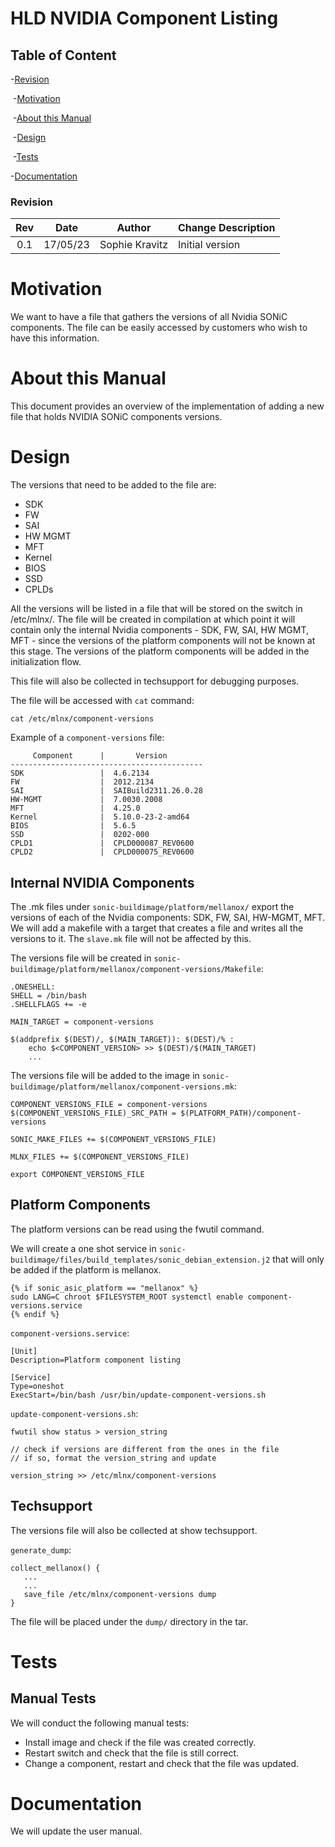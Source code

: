 # HLD NVIDIA Component Listing #



## Table of Content 

   -[Revision](#revision)

​	-[Motivation](#motivation)

​	-[About this Manual](#about-this-manual)

​	-[Design](#design)

​	-[Tests](#tests)
   
   -[Documentation](#documentation)


### Revision  

| Rev  |   Date   |    Author     | Change Description        |
| :--: | :------: | :-----------: | ------------------------- |
| 0.1  | 17/05/23 | Sophie Kravitz| Initial version           |

# Motivation

We want to have a file that gathers the versions of all Nvidia SONiC components. The file can be easily accessed by customers who wish to have this information.

# About this Manual

This document provides an overview of the implementation of adding a new file that holds NVIDIA SONiC components versions.

# Design

The versions that need to be added to the file are:
- SDK
- FW
- SAI
- HW MGMT
- MFT
- Kernel
- BIOS
- SSD
- CPLDs

All the versions will be listed in a file that will be stored on the switch in /etc/mlnx/.
The file will be created in compilation at which point it will contain only the internal Nvidia components - SDK, FW, SAI, HW MGMT, MFT - since the versions of the platform components will not be known at this stage.
The versions of the platform components will be added in the initialization flow.

This file will also be collected in techsupport for debugging purposes.

The file will be accessed with `cat` command:
```
cat /etc/mlnx/component-versions
```

Example of a `component-versions` file:
```
     Component      |       Version
-------------------------------------------
SDK                 |  4.6.2134
FW                  |  2012.2134
SAI                 |  SAIBuild2311.26.0.28
HW-MGMT             |  7.0030.2008
MFT                 |  4.25.0
Kernel              |  5.10.0-23-2-amd64
BIOS                |  5.6.5
SSD                 |  0202-000
CPLD1               |  CPLD000087_REV0600
CPLD2               |  CPLD000075_REV0600
```


## Internal NVIDIA Components
The .mk files under `sonic-buildimage/platform/mellanox/` export the versions of each of the Nvidia components: SDK, FW, SAI, HW-MGMT, MFT.
We will add a makefile with a target that creates a file and writes all the versions to it.
The `slave.mk` file will not be affected by this.

The versions file will be created in `sonic-buildimage/platform/mellanox/component-versions/Makefile`:
```
.ONESHELL:
SHELL = /bin/bash
.SHELLFLAGS += -e

MAIN_TARGET = component-versions

$(addprefix $(DEST)/, $(MAIN_TARGET)): $(DEST)/% :
	echo $<COMPONENT_VERSION> >> $(DEST)/$(MAIN_TARGET)
    ...
```

The versions file will be added to the image in `sonic-buildimage/platform/mellanox/component-versions.mk`:
```
COMPONENT_VERSIONS_FILE = component-versions
$(COMPONENT_VERSIONS_FILE)_SRC_PATH = $(PLATFORM_PATH)/component-versions

SONIC_MAKE_FILES += $(COMPONENT_VERSIONS_FILE)

MLNX_FILES += $(COMPONENT_VERSIONS_FILE)

export COMPONENT_VERSIONS_FILE
```


## Platform Components
The platform versions can be read using the fwutil command.

We will create a one shot service in `sonic-buildimage/files/build_templates/sonic_debian_extension.j2` that will only be added if the platform is mellanox.
```
{% if sonic_asic_platform == "mellanox" %}
sudo LANG=C chroot $FILESYSTEM_ROOT systemctl enable component-versions.service
{% endif %}
```

`component-versions.service`:
```
[Unit]
Description=Platform component listing

[Service]
Type=oneshot
ExecStart=/bin/bash /usr/bin/update-component-versions.sh
```

`update-component-versions.sh`:
```
fwutil show status > version_string

// check if versions are different from the ones in the file
// if so, format the version_string and update

version_string >> /etc/mlnx/component-versions
```

## Techsupport
The versions file will also be collected at show techsupport.

`generate_dump`:
```
collect_mellanox() {
   ...
   ...
   save_file /etc/mlnx/component-versions dump
}
```
The file will be placed under the `dump/` directory in the tar.

# Tests

## Manual Tests
We will conduct the following manual tests:
- Install image and check if the file was created correctly.
- Restart switch and check that the file is still correct.
- Change a component, restart and check that the file was updated.

# Documentation
We will update the user manual.

